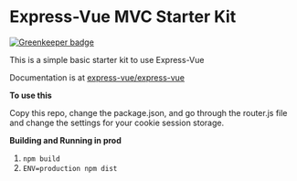 # Express-Vue MVC Starter Kit

[![Greenkeeper badge](https://badges.greenkeeper.io/express-vue/express-vue-mvc-starter.svg)](https://greenkeeper.io/)

This is a simple basic starter kit to use Express-Vue

Documentation is at [express-vue/express-vue](https://github.com/express-vue/express-vue)


**To use this**

Copy this repo, change the package.json, and go through the router.js file and change the settings for your cookie session storage.


**Building and Running in prod**

1. `npm build`
2. `ENV=production npm dist`

